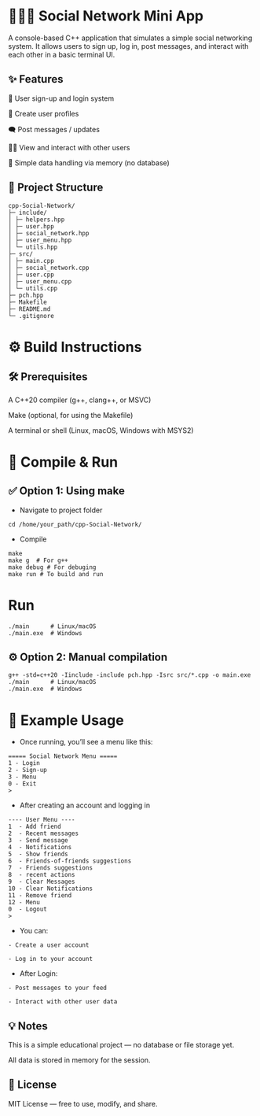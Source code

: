 # 🧑‍🤝‍🧑 Social Network Mini App

A console-based C++ application that simulates a simple social networking system.
It allows users to sign up, log in, post messages, and interact with each other in a basic terminal UI.

## ✨ Features

🔐 User sign-up and login system

🧾 Create user profiles

🗨️ Post messages / updates

🧑‍💼 View and interact with other users

💾 Simple data handling via memory (no database)

## 📁 Project Structure
```
cpp-Social-Network/
├─ include/
│ ├─ helpers.hpp
│ ├─ user.hpp
│ ├─ social_network.hpp
│ ├─ user_menu.hpp
│ └─ utils.hpp
├─ src/
│ ├─ main.cpp
│ ├─ social_network.cpp
│ ├─ user.cpp
│ ├─ user_menu.cpp
│ └─ utils.cpp
├─ pch.hpp
├─ Makefile
├─ README.md
└─ .gitignore
```

# ⚙️ Build Instructions
## 🛠 Prerequisites

A C++20 compiler (g++, clang++, or MSVC)

Make
 (optional, for using the Makefile)

A terminal or shell (Linux, macOS, Windows with MSYS2)

# 🧪 Compile & Run
## ✅ Option 1: Using make
- Navigate to project folder
```
cd /home/your_path/cpp-Social-Network/
```
- Compile
```
make
make g  # For g++
make debug # For debuging
make run # To build and run
```
# Run
```
./main      # Linux/macOS
./main.exe  # Windows
```
## ⚙️ Option 2: Manual compilation
```
g++ -std=c++20 -Iinclude -include pch.hpp -Isrc src/*.cpp -o main.exe
./main      # Linux/macOS
./main.exe  # Windows
```
# 📌 Example Usage

- Once running, you’ll see a menu like this:
```
===== Social Network Menu =====
1 - Login
2 - Sign-up
3 - Menu
0 - Exit
>
```
- After creating an account and logging in
```
---- User Menu ----
1  - Add friend
2  - Recent messages
3  - Send message
4  - Notifications
5  - Show friends
6  - Friends-of-friends suggestions
7  - Friends suggestions
8  - recent actions
9  - Clear Messages
10 - Clear Notifications
11 - Remove friend
12 - Menu
0  - Logout
> 
```

- You can:
```
- Create a user account

- Log in to your account
```
- After Login:
```
- Post messages to your feed

- Interact with other user data
```
## 💡 Notes

This is a simple educational project — no database or file storage yet.

All data is stored in memory for the session.

## 📜 License

MIT License — free to use, modify, and share.
